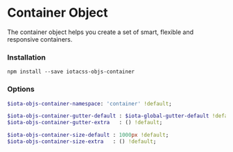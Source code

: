 # Container Object #

The container object helps you create a set of smart, flexible and responsive containers.


### Installation ###

```
npm install --save iotacss-objs-container
```


### Options ###

```sass
$iota-objs-container-namespace: 'container' !default;

$iota-objs-container-gutter-default : $iota-global-gutter-default !default;
$iota-objs-container-gutter-extra   : () !default;

$iota-objs-container-size-default : 1000px !default;
$iota-objs-container-size-extra   : () !default;
```
